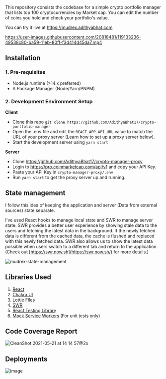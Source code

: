This repository consists the codebase for a simple crypto portfolio manager that lists top 100 cryptocurrencies by Market cap. You can edit the number of coins you hold and check your portfolio's value.

You can try it live at https://mudrex.adithyabhat.com

https://user-images.githubusercontent.com/20818481/119133236-49538c80-ba59-11eb-80ff-f3d414d45da7.mp4

## Installation

### 1. Pre-requisites

- Node.js runtime (>14.x preferred)
- A Package Manager (Node/Yarn/PNPM)

### 2. Development Environment Setup

**Client**

- Clone this repo `git clone https://github.com/AdithyaBhat17/crypto-portfolio-manager`
- Open the .env file and edit the `REACT_APP_API_URL` value to match the URL of your proxy server (Learn how to set up a proxy server below).
- Start the development server using `yarn start`

**Server**

- Clone https://github.com/AdithyaBhat17/crypto-manager-proxy
- Login to https://pro.coinmarketcap.com/api/v1 and copy your API Key.
- Paste your API Key in `crypto-manager-proxy/.env`
- Run `yarn start` to get the proxy server up and running.

## State management

I follow this idea of keeping the application and server (Data from external sources) state separate.

I've used React hooks to manage local state and SWR to manage server state. SWR provides a better user experience by showing stale data to the users and fetching the latest data in the background. If the newly fetched data is different from the cached data, the cache is flushed and replaced with this newly fetched data. SWR also allows us to show the latest data possible when users switch to a different tab and return to the application. (Check out [https://swr.now.sh](https://swr.now.sh/) for more details.)

![mudrex-state-management](https://user-images.githubusercontent.com/20818481/119126435-a8f96a00-ba50-11eb-9b37-20d73d550ed6.png)


## Libraries Used

1. [React](http://reactjs.org)
2. [Chakra UI](http://chakra-ui.com)
3. [Lottie Files](https://lottiefiles.com/)
4. [SWR](http://swr.vercel.app)
5. [React Testing Library](https://testing-library.com/docs/react-testing-library/intro/)
6. [Mock Service Workers](https://mswjs.io/) (For unit tests only)

## Code Coverage Report

![CleanShot 2021-05-21 at 14 14 57@2x](https://user-images.githubusercontent.com/20818481/119133693-d1d22d00-ba59-11eb-83f8-be14b376f0db.png)

## Deployments

![image](https://user-images.githubusercontent.com/20818481/119133580-b2d39b00-ba59-11eb-93ae-86de13afc899.png)
